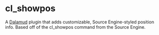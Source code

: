 # cl_showpos

A [Dalamud](https://github.com/goatcorp/Dalamud) plugin that adds customizable, Source Engine-styled position info. Based off of the cl_showpos command from the Source Engine.
